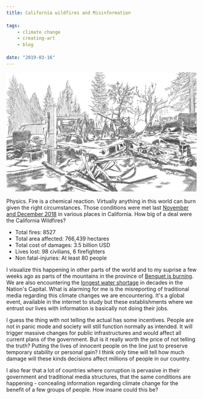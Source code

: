 ```yaml
---
title: California wildfires and Misinformation

tags:
    - climate change
    - creating-art
    - blog

date: "2019-03-16"
---
```


![californiafire2018](californiafire2018.jpg)

Physics. Fire is a chemical reaction. Virtually anything in this world can burn given the right circumstances. Those conditions were met last [November and December 2018](https://en.wikipedia.org/wiki/2018_California_wildfires) in various places in California. How big of a deal were the California Wildfires?

* Total fires: 8527
* Total area affected: 766,439 hectares
* Total cost of damages: 3.5 billion USD
* Lives lost: 98 civilians, 6 firefighters 
* Non fatal-injuries: At least 80 people

I visualize this happening in other parts of the world and to my suprise a few weeks ago as parts of the mountains in the province of [Benguet is burning](https://www.gmanetwork.com/news/news/regions/456209/benguet-forest-fire-on-and-off-since-march-8/story/). We are also encountering the [longest water shortage](https://www.rappler.com/business/225837-mwss-says-duterte-wrong-advice-manila-water-mess) in decades in the Nation's Capital. What is alarming for me is the misreporting of traditional media regarding this climate changes we are encountering. It's a global event, available in the internet to study but these establishments where we entrust our lives with information is basically not doing their jobs.

I guess the thing with not telling the actual has some incentives. People are not in panic mode and society will still function normally as intended. It will trigger massive changes for public infrastructures and would affect all current plans of the government. But is it really worth the price of not telling the truth? Putting the lives of innocent people on the line just to preserve temporary stability or personal  gain? I think only time will tell how much damage will these kinds decisions affect millions of people in our country. 

I also fear that a lot of countries where corruption is pervasive in their government and traditional media structures, that the same conditions are happening - concealing information regarding climate change for the benefit of a few groups of people. How insane could this be? 